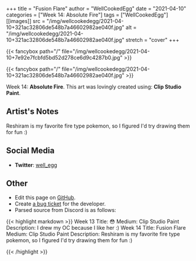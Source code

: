 +++
title =       "Fusion Flare"
author =      "WellCookedEgg"
date =        "2021-04-10"
categories =  ["Week 14: Absolute Fire"]
tags =        ["WellCookedEgg"]
[[images]]
                      src = "/img/wellcookedegg/2021-04-10+321ac32806de548b7a46602982ae040f.jpg"
                      alt = "/img/wellcookedegg/2021-04-10+321ac32806de548b7a46602982ae040f.jpg"
                      stretch = "cover"
+++


{{< fancybox path="/" file="/img/wellcookedegg/2021-04-10+7e92e7fcbfd5bd52d278ce6d9c4287b0.jpg" >}}

{{< fancybox path="/" file="/img/wellcookedegg/2021-04-10+321ac32806de548b7a46602982ae040f.jpg" >}}


Week 14: **Absolute Fire**. This art was lovingly created using: **Clip Studio Paint**.

## Artist's Notes

Reshiram is my favorite fire type pokemon, so I figured I'd try drawing them for fun :)

## Social Media

- **Twitter**: [well_egg]()


## Other

- Edit this page on [GitHub](https://github.com/teaminkling/web-refresh/edit/main/blog/content/blog/wellcookedegg-week-14-845f.md).
- Create [a bug ticket](https://github.com/teaminkling/web-refresh/issues/new?assignees=&labels=bug&template=problem-report.md&title=) for the developer.
- Parsed source from Discord is as follows:

{{< highlight markdown >}}
Week 13
Title: 😳 
Medium: Clip Studio Paint
Description: I drew my OC because I like her :)
Week 14
Title: Fusion Flare
Medium: Clip Studio Paint
Description: Reshiram is my favorite fire type pokemon, so I figured I'd try drawing them for fun :)

{{< /highlight >}}
